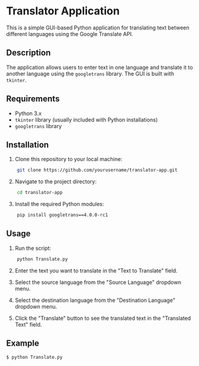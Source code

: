 # Translator Application

This is a simple GUI-based Python application for translating text between different languages using the Google Translate API.

## Description

The application allows users to enter text in one language and translate it to another language using the `googletrans` library. The GUI is built with `tkinter`.

## Requirements

- Python 3.x
- `tkinter` library (usually included with Python installations)
- `googletrans` library

## Installation

1. Clone this repository to your local machine:
```bash
    git clone https://github.com/yourusername/translator-app.git
```

2. Navigate to the project directory:
```bash
    cd translator-app
```

3. Install the required Python modules:
```bash
    pip install googletrans==4.0.0-rc1
```

## Usage

1. Run the script:
```bash
    python Translate.py
```

2. Enter the text you want to translate in the "Text to Translate" field.

3. Select the source language from the "Source Language" dropdown menu.

4. Select the destination language from the "Destination Language" dropdown menu.

5. Click the "Translate" button to see the translated text in the "Translated Text" field.

## Example

```bash
$ python Translate.py
```
